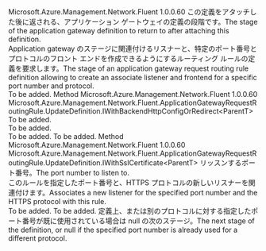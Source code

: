 <Type Name="IWithFrontendPort&lt;ParentT&gt;" FullName="Microsoft.Azure.Management.Network.Fluent.ApplicationGatewayRequestRoutingRule.UpdateDefinition.IWithFrontendPort&lt;ParentT&gt;">
  <TypeSignature Language="C#" Value="public interface IWithFrontendPort&lt;ParentT&gt;" />
  <TypeSignature Language="ILAsm" Value=".class public interface auto ansi abstract IWithFrontendPort`1&lt;ParentT&gt;" />
  <TypeSignature Language="DocId" Value="T:Microsoft.Azure.Management.Network.Fluent.ApplicationGatewayRequestRoutingRule.UpdateDefinition.IWithFrontendPort`1" />
  <TypeSignature Language="VB.NET" Value="Public Interface IWithFrontendPort(Of ParentT)" />
  <TypeSignature Language="F#" Value="type IWithFrontendPort&lt;'ParentT&gt; = interface" />
  <AssemblyInfo>
    <AssemblyName>Microsoft.Azure.Management.Network.Fluent</AssemblyName>
    <AssemblyVersion>1.0.0.60</AssemblyVersion>
  </AssemblyInfo>
  <TypeParameters>
    <TypeParameter Name="ParentT" />
  </TypeParameters>
  <Interfaces />
  <Docs>
    <typeparam name="ParentT"><span data-ttu-id="96345-101">この定義をアタッチした後に返される、アプリケーション ゲートウェイの定義の段階です。</span><span class="sxs-lookup"><span data-stu-id="96345-101">The stage of the application gateway definition to return to after attaching this definition.</span></span></typeparam>
    <summary>
            <span data-ttu-id="96345-102">Application gateway のステージに関連付けるリスナーと、特定のポート番号とプロトコルのフロント エンドを作成できるようにするルーティング ルールの定義を要求します。</span><span class="sxs-lookup"><span data-stu-id="96345-102">The stage of an application gateway request routing rule definition allowing to create an associate listener and frontend for a specific port number and protocol.</span></span>
            </summary>
    <remarks>To be added.</remarks>
  </Docs>
  <Members>
    <Member MemberName="FromFrontendHttpPort">
      <MemberSignature Language="C#" Value="public Microsoft.Azure.Management.Network.Fluent.ApplicationGatewayRequestRoutingRule.UpdateDefinition.IWithBackendHttpConfigOrRedirect&lt;ParentT&gt; FromFrontendHttpPort (int portNumber);" />
      <MemberSignature Language="ILAsm" Value=".method public hidebysig newslot virtual instance class Microsoft.Azure.Management.Network.Fluent.ApplicationGatewayRequestRoutingRule.UpdateDefinition.IWithBackendHttpConfigOrRedirect`1&lt;!ParentT&gt; FromFrontendHttpPort(int32 portNumber) cil managed" />
      <MemberSignature Language="DocId" Value="M:Microsoft.Azure.Management.Network.Fluent.ApplicationGatewayRequestRoutingRule.UpdateDefinition.IWithFrontendPort`1.FromFrontendHttpPort(System.Int32)" />
      <MemberSignature Language="VB.NET" Value="Public Function FromFrontendHttpPort (portNumber As Integer) As IWithBackendHttpConfigOrRedirect(Of ParentT)" />
      <MemberSignature Language="F#" Value="abstract member FromFrontendHttpPort : int -&gt; Microsoft.Azure.Management.Network.Fluent.ApplicationGatewayRequestRoutingRule.UpdateDefinition.IWithBackendHttpConfigOrRedirect&lt;'ParentT&gt;" Usage="iWithFrontendPort.FromFrontendHttpPort portNumber" />
      <MemberType>Method</MemberType>
      <AssemblyInfo>
        <AssemblyName>Microsoft.Azure.Management.Network.Fluent</AssemblyName>
        <AssemblyVersion>1.0.0.60</AssemblyVersion>
      </AssemblyInfo>
      <ReturnValue>
        <ReturnType>Microsoft.Azure.Management.Network.Fluent.ApplicationGatewayRequestRoutingRule.UpdateDefinition.IWithBackendHttpConfigOrRedirect&lt;ParentT&gt;</ReturnType>
      </ReturnValue>
      <Parameters>
        <Parameter Name="portNumber" Type="System.Int32" />
      </Parameters>
      <Docs>
        <param name="portNumber">To be added.</param>
        <summary>To be added.</summary>
        <returns>To be added.</returns>
        <remarks>To be added.</remarks>
      </Docs>
    </Member>
    <Member MemberName="FromFrontendHttpsPort">
      <MemberSignature Language="C#" Value="public Microsoft.Azure.Management.Network.Fluent.ApplicationGatewayRequestRoutingRule.UpdateDefinition.IWithSslCertificate&lt;ParentT&gt; FromFrontendHttpsPort (int portNumber);" />
      <MemberSignature Language="ILAsm" Value=".method public hidebysig newslot virtual instance class Microsoft.Azure.Management.Network.Fluent.ApplicationGatewayRequestRoutingRule.UpdateDefinition.IWithSslCertificate`1&lt;!ParentT&gt; FromFrontendHttpsPort(int32 portNumber) cil managed" />
      <MemberSignature Language="DocId" Value="M:Microsoft.Azure.Management.Network.Fluent.ApplicationGatewayRequestRoutingRule.UpdateDefinition.IWithFrontendPort`1.FromFrontendHttpsPort(System.Int32)" />
      <MemberSignature Language="VB.NET" Value="Public Function FromFrontendHttpsPort (portNumber As Integer) As IWithSslCertificate(Of ParentT)" />
      <MemberSignature Language="F#" Value="abstract member FromFrontendHttpsPort : int -&gt; Microsoft.Azure.Management.Network.Fluent.ApplicationGatewayRequestRoutingRule.UpdateDefinition.IWithSslCertificate&lt;'ParentT&gt;" Usage="iWithFrontendPort.FromFrontendHttpsPort portNumber" />
      <MemberType>Method</MemberType>
      <AssemblyInfo>
        <AssemblyName>Microsoft.Azure.Management.Network.Fluent</AssemblyName>
        <AssemblyVersion>1.0.0.60</AssemblyVersion>
      </AssemblyInfo>
      <ReturnValue>
        <ReturnType>Microsoft.Azure.Management.Network.Fluent.ApplicationGatewayRequestRoutingRule.UpdateDefinition.IWithSslCertificate&lt;ParentT&gt;</ReturnType>
      </ReturnValue>
      <Parameters>
        <Parameter Name="portNumber" Type="System.Int32" />
      </Parameters>
      <Docs>
        <param name="portNumber"><span data-ttu-id="96345-103">リッスンするポート番号。</span><span class="sxs-lookup"><span data-stu-id="96345-103">The port number to listen to.</span></span></param>
        <summary>
            <span data-ttu-id="96345-104">このルールを指定したポート番号と、HTTPS プロトコルの新しいリスナーを関連付けます。</span><span class="sxs-lookup"><span data-stu-id="96345-104">Associates a new listener for the specified port number and the HTTPS protocol with this rule.</span></span>
            </summary>
        <returns>To be added.</returns>
        <remarks>To be added.</remarks>
        <return><span data-ttu-id="96345-105">定義上、または別のプロトコルに対する指定したポート番号が既に使用されている場合は null の次のステージ。</span><span class="sxs-lookup"><span data-stu-id="96345-105">The next stage of the definition, or null if the specified port number is already used for a different protocol.</span></span></return>
      </Docs>
    </Member>
  </Members>
</Type>